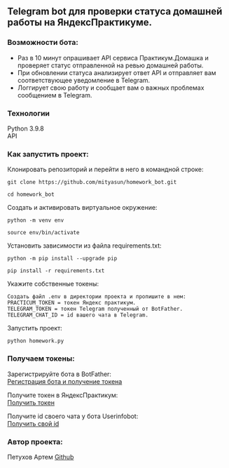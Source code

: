 ## Telegram bot для проверки статуса домашней работы на ЯндексПрактикуме.

### Возможности бота:
- Раз в 10 минут опрашивает API сервиса Практикум.Домашка и проверяет статус отправленной на ревью домашней работы.
- При обновлении статуса анализирует ответ API и отправляет вам соответствующее уведомление в Telegram.
- Логгирует свою работу и сообщает вам о важных проблемах сообщением в Telegram.

### Технологии
Python 3.9.8<br>
API

### Как запустить проект:

Клонировать репозиторий и перейти в него в командной строке:

```
git clone https://github.com/mityasun/homework_bot.git
```

```
cd homework_bot
```

Cоздать и активировать виртуальное окружение:

```
python -m venv env
```

```
source env/bin/activate
```

Установить зависимости из файла requirements.txt:

```
python -m pip install --upgrade pip
```

```
pip install -r requirements.txt
```

Укажите собственные токены:

```
Создать файл .env в директории проекта и пропишите в нем:
PRACTICUM_TOKEN = токен Яндекс практикум.
TELEGRAM_TOKEN = токен Telegram полученный от BotFather.
TELEGRAM_CHAT_ID = id вашего чата в Telegram.
```

Запустить проект:

```
python homework.py
```

### Получаем токены:

Зарегистрируйте бота в BotFather:<br>
[Регистрация бота и получение токена](https://t.me/BotFather)

Получите токен в ЯндексПрактикум:<br>
[Получить токен](https://oauth.yandex.ru/authorize?response_type=token&client_id=1d0b9dd4d652455a9eb710d450ff456a)

Получите id своего чата у бота Userinfobot:<br>
[Получить свой id](https://t.me/userinfobot)


### Автор проекта:
Петухов Артем [Github](https://github.com/mityasun)